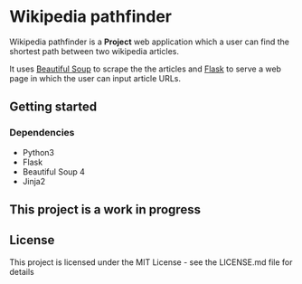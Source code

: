 # Wikipedia pathfinder

Wikipedia pathfinder is a **Project** web application which a user can find the shortest path between two wikipedia articles.

It uses [Beautiful Soup](https://www.crummy.com/software/BeautifulSoup/bs4/doc/) to scrape the the articles and [Flask](https://flask.palletsprojects.com/en/3.0.x/) to serve a web page in which the user can input article URLs.


## Getting started

### Dependencies

* Python3
* Flask
* Beautiful Soup 4
* Jinja2

## This project is a work in progress


## License

This project is licensed under the MIT License - see the LICENSE.md file for details